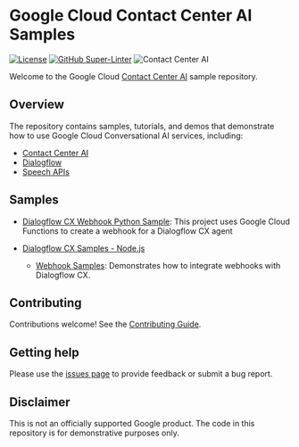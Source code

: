 <!--
Copyright 2022 Google LLC

Licensed under the Apache License, Version 2.0 (the "License");
you may not use this file except in compliance with the License.
You may obtain a copy of the License at

     http://www.apache.org/licenses/LICENSE-2.0

Unless required by applicable law or agreed to in writing, software
distributed under the License is distributed on an "AS IS" BASIS,
WITHOUT WARRANTIES OR CONDITIONS OF ANY KIND, either express or implied.
See the License for the specific language governing permissions and
limitations under the License.
-->

# Google Cloud Contact Center AI Samples

[![License](https://img.shields.io/badge/License-Apache%202.0-blue.svg)](LICENSE)
[![GitHub Super-Linter](https://github.com/GoogleCloudPlatform/contact-center-ai-samples/workflows/Lint%20Code%20Base/badge.svg)](https://github.com/marketplace/actions/super-linter)
![Contact Center AI](https://storage.googleapis.com/gweb-cloudblog-publish/images/google_contact_center_ai.max-2200x2200.jpg)

Welcome to the Google Cloud
[Contact Center AI](https://cloud.google.com/solutions/contact-center) sample
repository.

## Overview

The repository contains samples, tutorials, and demos that demonstrate how to
use Google Cloud Conversational AI services, including:

* [Contact Center AI](https://cloud.google.com/solutions/contact-center)
* [Dialogflow](https://cloud.google.com/dialogflow)
* [Speech APIs](https://cloud.google.com/speech-to-text)

## Samples

* [Dialogflow CX Webhook Python Sample](https://github.com/GoogleCloudPlatform/contact-center-ai-samples/tree/main/dialogflow-cx): This project uses Google Cloud Functions to create a webhook for a Dialogflow
  CX agent

* [Dialogflow CX Samples - Node.js](https://github.com/GoogleCloudPlatform/contact-center-ai-samples/tree/main/dialogflow-cx-nodejs)
  * [Webhook Samples](https://github.com/GoogleCloudPlatform/contact-center-ai-samples/tree/main/dialogflow-cx-nodejs/dialogflow-cx-webhook-nodejs): Demonstrates how to integrate webhooks with Dialogflow CX.

## Contributing

Contributions welcome! See the [Contributing Guide](https://github.com/GoogleCloudPlatform/contact-center-ai-samples/blob/main/CONTRIBUTING.md).

## Getting help

Please use the
[issues page](https://github.com/GoogleCloudPlatform/contact-center-ai-samples/issues)
to provide feedback or submit a bug report.

## Disclaimer

This is not an officially supported Google product. The code in this repository
is for demonstrative purposes only.
